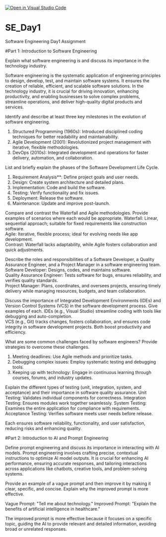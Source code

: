 [![Open in Visual Studio Code](https://classroom.github.com/assets/open-in-vscode-2e0aaae1b6195c2367325f4f02e2d04e9abb55f0b24a779b69b11b9e10269abc.svg)](https://classroom.github.com/online_ide?assignment_repo_id=18455141&assignment_repo_type=AssignmentRepo)
# SE_Day1
Software Engineering Day1 Assignment

#Part 1: Introduction to Software Engineering

Explain what software engineering is and discuss its importance in the technology industry.

Software engineering is the systematic application of engineering principles to design, develop, test, and maintain software systems. It ensures the creation of reliable, efficient, and scalable software solutions. In the technology industry, it is crucial for driving innovation, enhancing productivity, and enabling businesses to solve complex problems, streamline operations, and deliver high-quality digital products and services.

Identify and describe at least three key milestones in the evolution of software engineering.


1. Structured Programming (1960s): Introduced disciplined coding techniques for better readability and maintainability.  
2. Agile Development (2001): Revolutionized project management with iterative, flexible methodologies.  
3. DevOps (2010s): Integrated development and operations for faster delivery, automation, and collaboration.  

List and briefly explain the phases of the Software Development Life Cycle.
1. Requirement Analysis**: Define project goals and user needs.  
2. Design: Create system architecture and detailed plans.  
3. Implementation: Code and build the software.  
4. Testing: Verify functionality and fix issues.  
5. Deployment: Release the software.  
6. Maintenance: Update and improve post-launch.  


Compare and contrast the Waterfall and Agile methodologies. Provide examples of scenarios where each would be appropriate.
Waterfall: Linear, sequential approach; suitable for fixed requirements like construction software.  
Agile: Iterative, flexible process; ideal for evolving needs like app development.  
Contrast: Waterfall lacks adaptability, while Agile fosters collaboration and quick adjustments.


Describe the roles and responsibilities of a Software Developer, a Quality Assurance Engineer, and a Project Manager in a software engineering team.
Software Developer: Designs, codes, and maintains software.  
Quality Assurance Engineer: Tests software for bugs, ensures reliability, and verifies quality standards.  
Project Manager: Plans, coordinates, and oversees projects, ensuring timely delivery while managing resources, budgets, and team collaboration.  

Discuss the importance of Integrated Development Environments (IDEs) and Version Control Systems (VCS) in the software development process. Give examples of each.
IDEs (e.g., Visual Studio) streamline coding with tools like debugging and auto-completion.  
VCS (e.g., Git) tracks changes, fosters collaboration, and ensures code integrity in software development projects. Both boost productivity and efficiency.


What are some common challenges faced by software engineers? Provide strategies to overcome these challenges.
1. Meeting deadlines: Use Agile methods and prioritize tasks.  
2. Debugging complex issues: Employ systematic testing and debugging tools.  
3. Keeping up with technology: Engage in continuous learning through courses, forums, and industry updates.

Explain the different types of testing (unit, integration, system, and acceptance) and their importance in software quality assurance.
Unit Testing: Validates individual components for correctness.
Integration Testing: Ensures modules work together seamlessly.
System Testing: Examines the entire application for compliance with requirements.
Acceptance Testing: Verifies software meets user needs before release.

Each ensures software reliability, functionality, and user satisfaction, reducing risks and enhancing quality.

#Part 2: Introduction to AI and Prompt Engineering


Define prompt engineering and discuss its importance in interacting with AI models.
Prompt engineering involves crafting precise, contextual instructions to optimize AI model outputs. It is crucial for enhancing AI performance, ensuring accurate responses, and tailoring interactions across applications like chatbots, creative tools, and problem-solving systems.


Provide an example of a vague prompt and then improve it by making it clear, specific, and concise. Explain why the improved prompt is more effective.

Vague Prompt: "Tell me about technology."
Improved Prompt: "Explain the benefits of artificial intelligence in healthcare."

The improved prompt is more effective because it focuses on a specific topic, guiding the AI to provide relevant and detailed information, avoiding broad or unrelated responses.